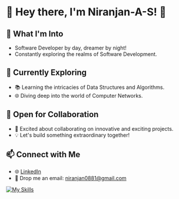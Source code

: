 # 👋 Hey there, I'm Niranjan-A-S! 🚀

## 👀 What I'm Into
- Software Developer by day, dreamer by night!
- Constantly exploring the realms of Software Development.

## 🌱 Currently Exploring
- 📚 Learning the intricacies of Data Structures and Algorithms.
- 🌐 Diving deep into the world of Computer Networks.

## 💼 Open for Collaboration
- 🤝 Excited about collaborating on innovative and exciting projects.
- 💡 Let's build something extraordinary together!

## 📫 Connect with Me
- 🌐 [LinkedIn](https://www.linkedin.com/in/niranjan-as/)
- 📧 Drop me an email: niranjan0881@gmail.com

[![My Skills](https://skillicons.dev/icons?i=html,css,js,ts,nodejs,nestjs,express,react,next,mongodb,vite,tailwind,redux,firebase,git,vscode&perline=8)](https://skillicons.dev)

<!---
Niranjan-A-S/Niranjan-A-S is a ✨ special ✨ repository because its `README.md` (this file) appears on your GitHub profile.
You can click the Preview link to take a look at your changes.
--->
